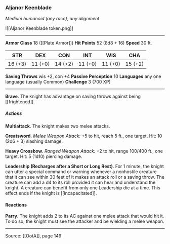 ### Aljanor Keenblade
_Medium humanoid (any race), any alignment_

![[Aljanor Keenblade token.png]]


---

**Armor Class** 18 ([[Plate Armor]])
**Hit Points** 52 (8d8 + 16)
**Speed** 30 ft.

| STR     | DEX     | CON     | INT     | WIS     | CHA     |
|---------|---------|---------|---------|---------|---------|
| 16 (+3) | 11 (+0) | 14 (+2) | 11 (+0) | 11 (+0) | 15 (+2) |

**Saving Throws** wis +2, con +4
**Passive Perception** 10
**Languages** any one language (usually Common)
**Challenge** 3 (700 XP)

---

**Brave**. The knight has advantage on saving throws against being [[frightened]].

##### Actions
**Multiattack**. The knight makes two melee attacks.

**Greatsword**. _Melee Weapon Attack:_ +5 to hit, reach 5 ft., one target. Hit: 10 (2d6 + 3) slashing damage.

**Heavy Crossbow**. _Ranged Weapon Attack:_ +2 to hit, range 100/400 ft., one target. Hit: 5 (1d10) piercing damage.

**Leadership (Recharges after a Short or Long Rest)**. For 1 minute, the knight can utter a special command or warning whenever a nonhostile creature that it can see within 30 feet of it makes an attack roll or a saving throw. The creature can add a d4 to its roll provided it can hear and understand the knight. A creature can benefit from only one Leadership die at a time. This effect ends if the knight is [[incapacitated]].

#### Reactions
**Parry**. The knight adds 2 to its AC against one melee attack that would hit it. To do so, the knight must see the attacker and be wielding a melee weapon.


---

Source: [[OotA]], page 149